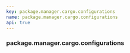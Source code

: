 ```yaml
---
key: package.manager.cargo.configurations
name: package.manager.cargo.configurations
api: true
---
```


### package.manager.cargo.configurations
